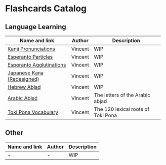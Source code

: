 # Flashcards Catalog

## Language Learning

| Name and link                                  | Author                     | Description                        |
|------------------------------------------------|----------------------------|------------------------------------|
| [Kanji Pronunciations](kanji/)                 | Vincent                    | WIP                                |
| [Esperanto Particles](eo-particles/)           | Vincent                    | WIP                                |
| [Esperanto Agglutinations](eo-agglutinations/) | Vincent                    | WIP                                |
| [Japanese Kana (Redesigned)](kana/)            | Vincent                    | WIP                                |
| [Hebrew Abjad](hebrew-abjad/)                  | Vincent                    | WIP                                |
| [Arabic Abjad](arabic-abjad/)                  | Vincent                    | The letters of the Arabic abjad    |
| [Toki Pona Vocabulary](tokipona/)              | Vincent                    | The 120 lexical roots of Toki Pona |

## Other

| Name and link                                  | Author                     | Description                        |
|------------------------------------------------|----------------------------|------------------------------------|
| -                                              | -                          | WIP                                |
